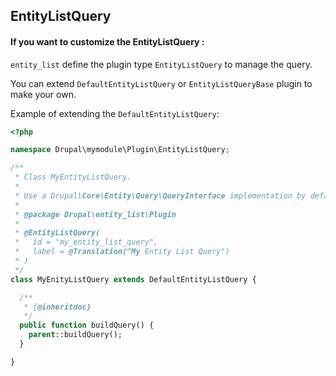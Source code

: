 EntityListQuery
-----------------

#### If you want to customize the EntityListQuery :

`entity_list` define the plugin type `EntityListQuery` to manage the query.

You can extend `DefaultEntityListQuery` or `EntityListQueryBase` plugin to
make your own.

Example of extending the `DefaultEntityListQuery`:


```php
<?php

namespace Drupal\mymodule\Plugin\EntityListQuery;

/**
 * Class MyEntityListQuery.
 *
 * Use a Drupal\Core\Entity\Query\QueryInterface implementation by default.
 *
 * @package Drupal\entity_list\Plugin
 *
 * @EntityListQuery(
 *   id = "my_entity_list_query",
 *   label = @Translation("My Entity List Query")
 * )
 */
class MyEnityListQuery extends DefaultEntityListQuery {

  /**
   * {@inheritdoc}
   */
  public function buildQuery() {
    parent::buildQuery();
  }

}

```
